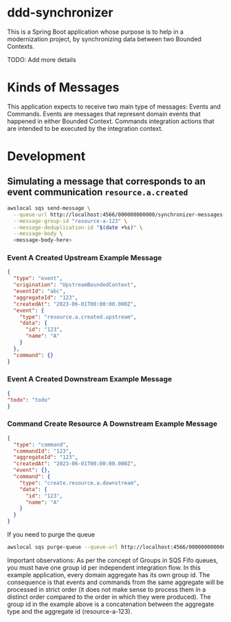 # ddd-synchronizer

This is a Spring Boot application whose purpose is to help in a modernization project, by synchronizing data between
two Bounded Contexts.

TODO: Add more details

# Kinds of Messages

This application expects to receive two main type of messages: Events and Commands. Events are messages that
represent domain events that happened in either Bounded Context.
Commands integration actions that are intended to be executed by the integration context.

# Development

## Simulating a message that corresponds to an event communication `resource.a.created`

```bash
awslocal sqs send-message \
  --queue-url http://localhost:4566/000000000000/synchronizer-messages-queue.fifo \
  --message-group-id "resource-a-123" \
  --message-deduplication-id "$(date +%s)" \
  --message-body \
  <message-body-here>
```

### Event A Created Upstream Example Message
```json
{
  "type": "event",
  "origination": "UpstreamBoundedContext",
  "eventId": "abc",
  "aggregateId": "123",
  "createdAt": "2023-06-01T00:00:00.000Z",
  "event": {
    "type": "resource.a.created.upstream",
    "data": {
      "id": "123",
      "name": "A"
    }
  },
  "command": {}
}
```

### Event A Created Downstream Example Message
```json
{
"todo": "todo"
}
```

### Command Create Resource A Downstream Example Message
```json
{
  "type": "command",
  "commandId": "123",
  "aggregateId": "123",
  "createdAt": "2023-06-01T00:00:00.000Z",
  "event": {},
  "command": {
    "type": "create.resource.a.downstream",
    "data": {
      "id": "123",
      "name": "A"
    }
  }
}
```

If you need to purge the queue

```bash
awslocal sqs purge-queue --queue-url http://localhost:4566/000000000000/synchronizer-messages-queue.fifo
```

Important observations: As per the concept of Groups in SQS Fifo queues, you must have one group id per independent 
integration flow. In this example application, every domain aggregate has its own group id. The consequence is that 
events and commands from the same aggregate will be processed in strict order (it does not make sense to process them
in a distinct order compared to the order in which they were produced). The group id in the example above is a concatenation
between the aggregate type and the aggregate id (resource-a-123).

